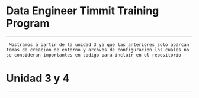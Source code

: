 # Data Engineer Timmit Training Program

----

`` 
Mostramos a partir de la unidad 3 ya que las anteriores solo abarcan temas de creacion de entorno y archvos de configuracion los cuales no se consideran importantes en codigo para incluir en el repositorio
``

# Unidad 3 y 4
----
